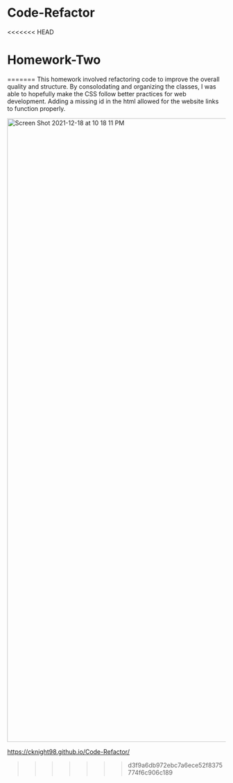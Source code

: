 # Code-Refactor
<<<<<<< HEAD
# Homework-Two
=======
This homework involved refactoring code to improve the overall quality and structure. By consolodating and organizing the classes, I was able to hopefully make the CSS follow better practices for web development. Adding a missing id in the html allowed for the website links to function properly.

<img width="1440" alt="Screen Shot 2021-12-18 at 10 18 11 PM" src="https://user-images.githubusercontent.com/93413176/146664835-d8f3618a-d17e-464f-a86f-7af3272471dc.png">

https://cknight98.github.io/Code-Refactor/

>>>>>>> d3f9a6db972ebc7a6ece52f8375774f6c906c189
